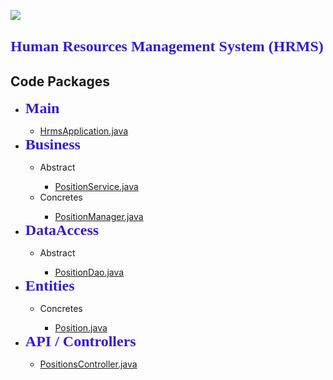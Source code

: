 <img src="https://r.resimlink.com/3tyD.png"></img> 

<h2><font face="tahoma" size="5" color="#361ad6"> Human Resources Management System (HRMS) </font></h2>

<h2>Code Packages</h2>

<ul>
    <li><b><font face="tahoma" size="5" color="#361ad6"> Main </font></b></li>
        <ul>
            <li><a  target=”#361ad6” href='https://github.com/tubaaktas/HRMSbackend/blob/master/src/main/java/kodlamaio/hrms/HrmsApplication.java'> HrmsApplication.java </a></li>
        </ul>
    <li><b><font face="tahoma" size="5" color="#361ad6"> Business </font></b></li>
        <ul>
            <li>Abstract</li>
                <ul>
                    <li><a target=”#361ad6” href="https://github.com/tubaaktas/HRMSbackend/blob/master/src/main/java/kodlamaio/hrms/business/abstracts/PositionService.java">PositionService.java</a></li>
                </ul>
            <li>Concretes</li>
                <ul>
                    <li><a target=”#361ad6” href="https://github.com/tubaaktas/HRMSbackend/blob/master/src/main/java/kodlamaio/hrms/business/concretes/PositionManager.java">PositionManager.java</a></li>
                </ul>
        </ul>
    <li><b><font face="tahoma" size="5" color="#361ad6"> DataAccess </font></b></li>
        <ul>
            <li>Abstract</li>
                <ul>
                    <li><a target=”#361ad6” href="https://github.com/tubaaktas/HRMSbackend/blob/master/src/main/java/kodlamaio/hrms/dataaccess/abstracts/PositionDao.java">PositionDao.java</a></li>
                </ul>
        </ul>
    <li><b><font face="tahoma" size="5" color="#361ad6"> Entities </font></b></li>
        <ul>
            <li>Concretes</li>
                <ul>
                    <li><a target=”#361ad6” href="https://github.com/tubaaktas/HRMSbackend/blob/master/src/main/java/kodlamaio/hrms/entities/concretes/Position.java">Position.java</a></li>
                </ul>
        </ul>   
<li><b><font face="tahoma" size="5" color="#361ad6"> API / Controllers </font></b></li>
        <ul>
            <li><a target=”#361ad6” href='https://github.com/tubaaktas/HRMSbackend/blob/master/src/main/java/kodlamaio/hrms/api/controllers/PositionsController.java'> PositionsController.java </a></li>
        </ul>
<ul>
